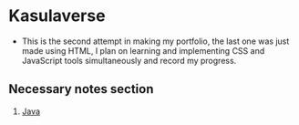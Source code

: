 # Kasulaverse

- This is the second attempt in making my portfolio, the last one was just made using HTML, I plan on learning and implementing CSS and JavaScript tools simultaneously and record my progress.

## Necessary notes section

1. [Java](https://github.com/AbhijithKasula99/Kasulaverse-beta/blob/62a6eedd3ed92ccc7a0a452540b523cf5514cace/java.md)
